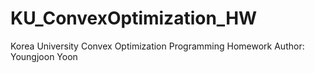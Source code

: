 # KU_ConvexOptimization_HW
Korea University Convex Optimization Programming Homework
Author: Youngjoon Yoon
